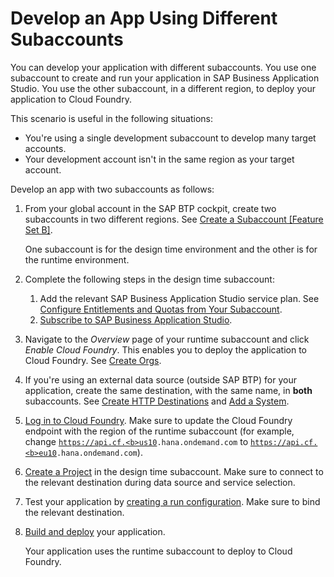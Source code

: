 <!-- loio145150e367f44831ab7cfc2c2c320971 -->

# Develop an App Using Different Subaccounts

You can develop your application with different subaccounts. You use one subaccount to create and run your application in SAP Business Application Studio. You use the other subaccount, in a different region, to deploy your application to Cloud Foundry.

This scenario is useful in the following situations:

-   You're using a single development subaccount to develop many target accounts.
-   Your development account isn't in the same region as your target account.

Develop an app with two subaccounts as follows:

1.  From your global account in the SAP BTP cockpit, create two subaccounts in two different regions. See [Create a Subaccount \[Feature Set B\]](https://help.sap.com/products/BTP/65de2977205c403bbc107264b8eccf4b/05280a123d3044ae97457a25b3013918.html?locale=en-US#create-a-subaccount-%5Bfeature-set-b%5D).

    One subaccount is for the design time environment and the other is for the runtime environment.

2.  Complete the following steps in the design time subaccount:
    1.  Add the relevant SAP Business Application Studio service plan. See [Configure Entitlements and Quotas from Your Subaccount](https://help.sap.com/products/BTP/65de2977205c403bbc107264b8eccf4b/5ba357b4fa1e4de4b9fcc4ae771609da.html?locale=en-US#configure-entitlements-and-quotas-from-your-subaccount).
    2.  [Subscribe to SAP Business Application Studio](https://help.sap.com/docs/SAP%20Business%20Application%20Studio/9d1db9835307451daa8c930fbd9ab264/6331319fd9ea4f0ea5331e21df329539.html?locale=en-US).

3.  Navigate to the *Overview* page of your runtime subaccount and click *Enable Cloud Foundry*. This enables you to deploy the application to Cloud Foundry. See [Create Orgs](https://help.sap.com/docs/BTP/65de2977205c403bbc107264b8eccf4b/a9b1f5445a17427f844a5a43ac53d378.html?locale=en-US).
4.  If you're using an external data source \(outside SAP BTP\) for your application, create the same destination, with the same name, in **both** subaccounts. See [Create HTTP Destinations](https://help.sap.com/viewer/cca91383641e40ffbe03bdc78f00f681/Cloud/en-US/783fa1c418a244d0abb5f153e69ca4ce.html) and [Add a System](https://help.sap.com/products/SAP%20Business%20Application%20Studio/9d1db9835307451daa8c930fbd9ab264/892114ce078b4e17a9ff7e751e6330cc.html?locale=en-US&version=Cloud#add-a-system).
5.  [Log in to Cloud Foundry](https://help.sap.com/docs/SAP%20Business%20Application%20Studio/9d1db9835307451daa8c930fbd9ab264/9ad5cf8dc1444f3081f0e847c8588fc0.html?locale=en-US&version=Cloud#login-to-cloud-foundry). Make sure to update the Cloud Foundry endpoint with the region of the runtime subaccount \(for example, change <code>https://api.cf.<b>us10</b>.hana.ondemand.com</code> to <code>https://api.cf.<b>eu10</b>.hana.ondemand.com</code>\).
6.  [Create a Project](create-a-project-fa59c5a.md) in the design time subaccount. Make sure to connect to the relevant destination during data source and service selection.
7.  Test your application by [creating a run configuration](https://help.sap.com/products/SAP%20Business%20Application%20Studio/9d1db9835307451daa8c930fbd9ab264/e3cbf81c81d64cddb66151b3b7ad6bef.html?locale=en-US&version=Cloud). Make sure to bind the relevant destination.
8.  [Build and deploy](https://help.sap.com/products/SAP%20Business%20Application%20Studio/9d1db9835307451daa8c930fbd9ab264/97ef204c568c4496917139cee61224a6.html?locale=en-US&version=Cloud) your application.

    Your application uses the runtime subaccount to deploy to Cloud Foundry.


